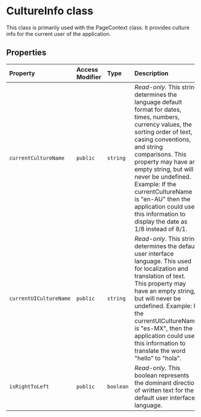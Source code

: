 # CultureInfo class





This class is primarily used with the PageContext class. It provides culture info for the current user of the application.



## Properties

| Property	   | Access Modifier | Type	| Description|
|:-------------|:----|:-------|:-----------|
|`currentCultureName`     | `public` | `string` | _Read-only._ This string determines the language default format for dates, times, numbers, currency values, the sorting order of text, casing conventions, and string comparisons. This property may have an empty string, but will never be undefined. Example: If the currentCultureName is "en-AU" then the application could use this information to display the date as 1/8 instead of 8/1. |
|`currentUICultureName`     | `public` | `string` | _Read-only._ This string determines the default user interface language. This used for localization and translation of text. This property may have an empty string, but will never be undefined. Example: If the currentUICultureName is "es-MX", then the application could use this information to translate the word "hello" to "hola". |
|`isRightToLeft`     | `public` | `boolean` | _Read-only._ This boolean represents the dominant direction of written text for the default user interface language. |






